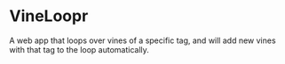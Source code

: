 VineLoopr
================

A web app that loops over vines of a specific tag, and will add new vines with that tag to the loop automatically.
